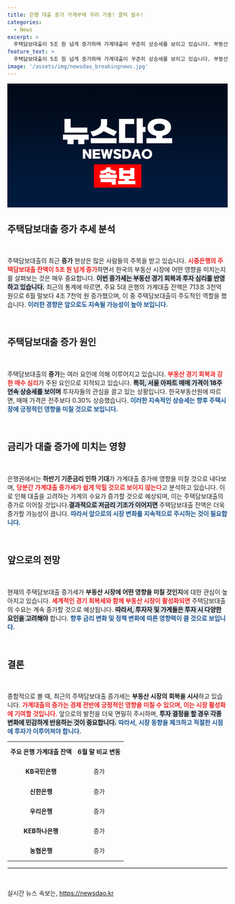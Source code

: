 ```yaml
---
title: 은행 대출 증가 가계부채 우려 가중! 클릭 필수!
categories:
  - News
excerpt: >
  주택담보대출이 5조 원 넘게 증가하며 가계대출이 꾸준히 상승세를 보이고 있습니다. 부동산 경기가 살아나고 강한 매수 심리가 작용하는 가운데, 기준금리 인하 기대까지 더해져 앞으로의 상황이 더욱 주목됩니다!
feature_text: >
  주택담보대출이 5조 원 넘게 증가하며 가계대출이 꾸준히 상승세를 보이고 있습니다. 부동산 경기가 살아나고 강한 매수 심리가 작용하는 가운데, 기준금리 인하 기대까지 더해져 앞으로의 상황이 더욱 주목됩니다!
image: '/assets/img/newsdao_breakingnews.jpg'
---
```


<p><img src="/assets/img/newsdao_breakingnews.jpg" alt="flaretime 속보" /></p>

<h2 data-ke-size="size26">주택담보대출 증가 추세 분석</h2>

<p data-ke-size="size16">&nbsp;</p>

<p>주택담보대출의 최근 <b>증가</b> 현상은 많은 사람들의 주목을 받고 있습니다. <b><span style="color: #ee2323;">시중은행의 주택담보대출 잔액이 5조 원 넘게 증가</span></b>하면서 한국의 부동산 시장에 어떤 영향을 미치는지를 살펴보는 것은 매우 중요합니다. <b><span style="background-color: #21538527;">이번 증가세는 부동산 경기 회복과 투자 심리를 반영하고 있습니다.</span></b> 최근의 통계에 따르면, 주요 5대 은행의 가계대출 잔액은 713조 3천억 원으로 6월 말보다 4조 7천억 원 증가했으며, 이 중 주택담보대출이 주도적인 역할을 했습니다. <b><span style="color: #1a5490;">이러한 경향은 앞으로도 지속될 가능성이 높아 보입니다.</span></b> </p>

<p data-ke-size="size16">&nbsp;</p>

<h2 data-ke-size="size26">주택담보대출 증가 원인</h2>

<p data-ke-size="size16">&nbsp;</p>

<p>주택담보대출의 <b>증가</b>는 여러 요인에 의해 이루어지고 있습니다. <b><span style="color: #ee2323;">부동산 경기 회복과 강한 매수 심리</span></b>가 주된 요인으로 지적되고 있습니다. <b><span style="background-color: #21538527;">특히, 서울 아파트 매매 가격이 18주 연속 상승세를 보이며</span></b> 투자자들의 관심을 끌고 있는 상황입니다. 한국부동산원에 따르면, 매매 가격은 전주보다 0.30% 상승했습니다. <b><span style="color: #1a5490;">이러한 지속적인 상승세는 향후 주택시장에 긍정적인 영향을 미칠 것으로 보입니다.</span></b> </p>

<p data-ke-size="size16">&nbsp;</p>

<h2 data-ke-size="size26">금리가 대출 증가에 미치는 영향</h2>

<p data-ke-size="size16">&nbsp;</p>

<p>은행권에서는 <b>하반기 기준금리 인하 기대</b>가 가계대출 증가에 영향을 미칠 것으로 내다보며, <b><span style="color: #ee2323;">당분간 가계대출 증가세가 쉽게 막힐 것으로 보이지 않는다</span></b>고 분석하고 있습니다. 이로 인해 대출을 고려하는 가계의 수요가 증가할 것으로 예상되며, 이는 주택담보대출의 증가로 이어질 것입니다.<b><span style="background-color: #21538527;">결과적으로 저금리 기조가 이어지면</span></b> 주택담보대출 잔액은 더욱 증가할 가능성이 큽니다. <b><span style="color: #1a5490;">따라서 앞으로의 시장 변화를 지속적으로 주시하는 것이 필요합니다.</span></b></p>

<p data-ke-size="size16">&nbsp;</p>

<h2 data-ke-size="size26">앞으로의 전망</h2>

<p data-ke-size="size16">&nbsp;</p>

<p>현재의 주택담보대출 증가세가 <b>부동산 시장에 어떤 영향을 미칠 것인지</b>에 대한 관심이 높아지고 있습니다. <b><span style="color: #ee2323;">세계적인 경기 회복세와 함께 부동산 시장이 활성화되면</span></b> 주택담보대출의 수요는 계속 증가할 것으로 예상됩니다. <b><span style="background-color: #21538527;">따라서, 투자자 및 가계들은 투자 시 다양한 요인을 고려해야</span></b> 합니다. <b><span style="color: #1a5490;">향후 금리 변화 및 정책 변화에 따른 영향력이 클 것으로 보입니다.</span></b> </p>

<p data-ke-size="size16">&nbsp;</p>

<h2 data-ke-size="size26">결론</h2>

<p data-ke-size="size16">&nbsp;</p>

<p>종합적으로 볼 때, 최근의 주택담보대출 증가세는 <b>부동산 시장의 회복을 시사</b>하고 있습니다. <b><span style="color: #ee2323;">가계대출의 증가는 경제 전반에 긍정적인 영향을 미칠 수 있으며, 이는 시장 활성화에 기여할 것입니다.</span></b> 앞으로의 발전을 더욱 면밀히 주시하며, <b><span style="background-color: #21538527;">투자 결정을 할 경우 각종 변화에 민감하게 반응하는 것이 중요합니다.</span></b> <b><span style="color: #1a5490;">따라서, 시장 동향을 체크하고 적절한 시점에 투자가 이루어져야 합니다.</span></b> </p>

<table style="width: 100%; border-spacing: 0;">
<tr>
<td style="text-align: center; height: 40px;"><b>주요 은행 가계대출 잔액</b></td>
<td style="text-align: center; height: 40px;"><b>6월 말 비교 변동</b></td>
</tr>
<tr>
<td style="text-align: center; height: 40px;"><b>KB국민은행</b></td>
<td style="text-align: center; height: 40px;">증가</td>
</tr>
<tr>
<td style="text-align: center; height: 40px;"><b>신한은행</b></td>
<td style="text-align: center; height: 40px;">증가</td>
</tr>
<tr>
<td style="text-align: center; height: 40px;"><b>우리은행</b></td>
<td style="text-align: center; height: 40px;">증가</td>
</tr>
<tr>
<td style="text-align: center; height: 40px;"><b>KEB하나은행</b></td>
<td style="text-align: center; height: 40px;">증가</td>
</tr>
<tr>
<td style="text-align: center; height: 40px;"><b>농협은행</b></td>
<td style="text-align: center; height: 40px;">증가</td>
</tr>
</table>

<hr style="border: 1px solid #ddd;">

<p data-ke-size="size16">&nbsp;</p>
실시간 뉴스 속보는, <a href="https://newsdao.kr" rel="dofollow">https://newsdao.kr</a>



